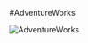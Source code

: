 #AdventureWorks

![AdventureWorks](https://github.com/user-attachments/assets/ae39357f-0151-4294-963a-bd57539f8931)
